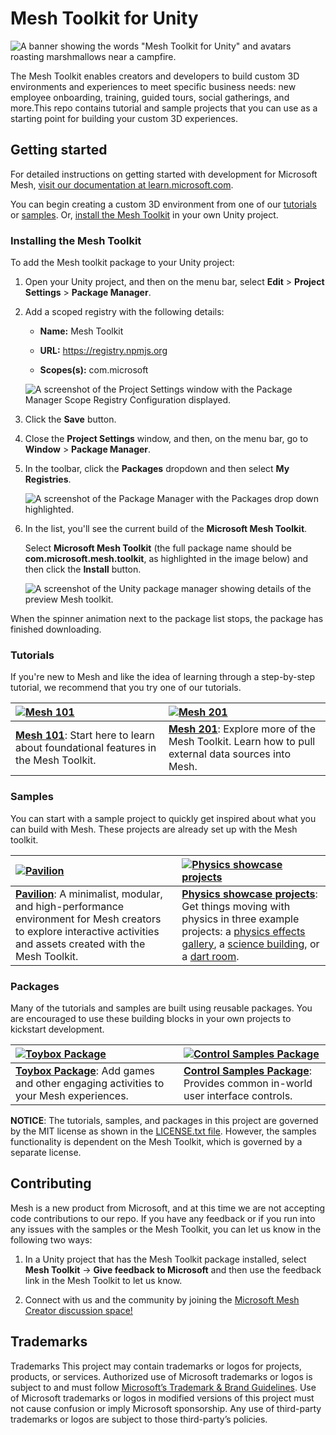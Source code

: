 # Mesh Toolkit for Unity

![A banner showing the words "Mesh Toolkit for Unity" and avatars roasting marshmallows near a campfire.](README/mesh-toolkit-banner.png)

The Mesh Toolkit enables creators and developers to build custom 3D environments and experiences to meet specific business needs: new employee onboarding, training, guided tours, social gatherings, and more.This repo contains tutorial and sample projects that you can use as a starting point for building your custom 3D experiences.  

## Getting started

For detailed instructions on getting started with development for Microsoft Mesh, [visit our documentation at learn.microsoft.com](https://aka.ms/MeshDeveloper).

You can begin creating a custom 3D environment from one of our [tutorials](#tutorials) or [samples](#samples). Or, [install the Mesh Toolkit](#installing-the-mesh-toolkit) in your own Unity project.

### Installing the Mesh Toolkit

To add the Mesh toolkit package to your Unity project:

1. Open your Unity project, and then on the menu bar, select **Edit** > **Project Settings** > **Package Manager**.

1. Add a scoped registry with the following details:

   - **Name:** Mesh Toolkit

   - **URL:** https://registry.npmjs.org

   - **Scopes(s):** com.microsoft

   ![A screenshot of the Project Settings window with the Package Manager Scope Registry Configuration displayed.](README/install-download-package.png)

1. Click the **Save** button.
1. Close the **Project Settings** window, and then, on the menu bar, go to **Window** > **Package Manager**.

1. In the toolbar, click the **Packages** dropdown and then select **My Registries**.

   ![A screenshot of the Package Manager with the Packages drop down highlighted.](README/install-packages-drop-down.png)

1. In the list, you'll see the current build of the **Microsoft Mesh Toolkit**.

    Select **Microsoft Mesh Toolkit** (the full package name should be **com.microsoft.mesh.toolkit**, as highlighted in the image below) and then click the **Install** button.

   ![A screenshot of the Unity package manager showing details of the preview Mesh toolkit.](README/install-mesh-toolkit-in-package-manager.png)

When the spinner animation next to the package list stops, the package has finished downloading.

### Tutorials

If you're new to Mesh and like the idea of learning through a step-by-step tutorial, we recommend that you try one of our tutorials.

| [![Mesh 101](README/tutorial-mesh-101.jpg)](https://aka.ms/Mesh101Tutorial) | [![Mesh 201](README/tutorial-mesh-201.jpg)](https://aka.ms/Mesh201Tutorial) |
|:--- | :--- |
| [**Mesh 101**](https://aka.ms/Mesh101Tutorial): Start here to learn about foundational features in the Mesh Toolkit. | [**Mesh 201**](https://aka.ms/Mesh201Tutorial): Explore more of the Mesh Toolkit. Learn how to pull external data sources into Mesh. |

### Samples

You can start with a sample project to quickly get inspired about what you can build with Mesh. These projects are already set up with the Mesh toolkit.

| [![Pavilion](README/sample-pavilion.jpg)](https://aka.ms/MeshPavilionSample) | [![Physics showcase projects](README/sample-physics.jpg)](https://aka.ms/MeshPhysicsEffectsSample) |
|:--- | :--- |
| [**Pavilion**](https://aka.ms/MeshPavilionSample): A minimalist, modular, and high-performance environment for Mesh creators to explore interactive activities and assets created with the Mesh Toolkit. | [**Physics showcase projects**](https://aka.ms/MeshPhysicsEffectsSample): Get things moving with physics in three example projects: a [physics effects gallery](https://aka.ms/MeshPhysicsEffectsSample), a [science building](https://aka.ms/MeshScienceBuildingSample), or a [dart room](https://aka.ms/MeshDartRoomSample). |

### Packages

Many of the tutorials and samples are built using reusable packages. You are encouraged to use these building blocks in your own projects to kickstart development.

| [![Toybox Package](README/package-toybox.jpg)](https://learn.microsoft.com/mesh/develop/getting-started/samples/toybox#add-the-toybox-package-to-an-existing-project) | [![Control Samples Package](README/package-control-samples.jpg)](https://learn.microsoft.com/mesh/develop/getting-started/samples/control-samples) |
|:--- | :--- |
| [**Toybox Package**](https://learn.microsoft.com/mesh/develop/enhance-your-environment/toybox): Add games and other engaging activities to your Mesh experiences. | [**Control Samples Package**](https://learn.microsoft.com/mesh/develop/build-your-basic-environment/control-samples): Provides common in-world user interface controls. |

**NOTICE**: The tutorials, samples, and packages in this project are governed by the MIT license as shown in the [LICENSE.txt file](https://github.com/microsoft/Mesh-Toolkit-Unity/blob/main/LICENSE). However, the samples functionality is dependent on the Mesh Toolkit, which is governed by a separate license.

## Contributing

Mesh is a new product from Microsoft, and at this time we are not accepting code contributions to our repo.  If you have any feedback or if you run into any issues with the samples or the Mesh Toolkit, you can let us know in the following two ways:

1. In a Unity project that has the Mesh Toolkit package installed, select **Mesh Toolkit** -> **Give feedback to Microsoft** and then use the feedback link in the Mesh Toolkit to let us know.

2. Connect with us and the community by joining the [Microsoft Mesh Creator discussion space!](https://techcommunity.microsoft.com/t5/mesh-creators/bd-p/MeshCreators)

## Trademarks

Trademarks This project may contain trademarks or logos for projects, products, or services. Authorized use of Microsoft trademarks or logos is subject to and must follow [Microsoft’s Trademark & Brand Guidelines](https://www.microsoft.com/legal/intellectualproperty/trademarks/usage/general). Use of Microsoft trademarks or logos in modified versions of this project must not cause confusion or imply Microsoft sponsorship. Any use of third-party trademarks or logos are subject to those third-party’s policies.
